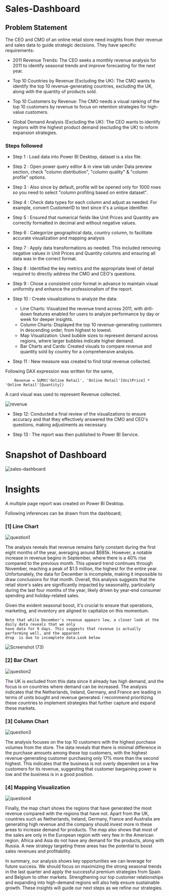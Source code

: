  # Sales-Dashboard

## Problem Statement

The CEO and CMO of an online retail store need insights from their revenue and sales data to guide strategic decisions. They have specific requirements:

- 2011 Revenue Trends: The CEO seeks a monthly revenue analysis for 2011 to identify seasonal trends and improve forecasting for the next year.

- Top 10 Countries by Revenue (Excluding the UK): The CMO wants to identify the top 10 revenue-generating countries, excluding the UK, along with the quantity of products sold.

- Top 10 Customers by Revenue: The CMO needs a visual ranking of the top 10 customers by revenue to focus on retention strategies for high-value customers.

- Global Demand Analysis (Excluding the UK): The CEO wants to identify regions with the highest product demand (excluding the UK) to inform expansion strategies.


### Steps followed 

- Step 1 : Load data into Power BI Desktop, dataset is a xlsx file.
- Step 2 : Open power query editor & in view tab under Data preview section, check "column distribution", "column quality" & "column profile" options.
- Step 3 : Also since by default, profile will be opened only for 1000 rows so you need to select "column profiling based on entire dataset".
- Step 4 : Check data types for each column and adjust as needed. For example, convert CustomerID to text since it's a unique identifier.
- Step 5 : Ensured that numerical fields like Unit Prices and Quantity are correctly formatted in decimal and without negative values. 
- Step 6 : Categorize geographical data, country column, to facilitate accurate visualization and mapping analysis
- Step 7 : Apply data transformations as needed. This included removing negative values in Unit Prices and Quantity columns and ensuring all data was in the correct format. 

- Step 8 : Identified the key metrics and the appropriate level of detail required to directly address the CMO and CEO's questions.  
- Step 9 : Chose a consistent color format in advance to maintain visual uniformity and enhance the professionalism of the report.
- Step 10 : Create visualizations to analyze the data:

    - Line Charts: Visualized the revenue trend across 2011, with drill-down features enabled for users to analyze performance by day or week for deeper insights.
    - Column Charts: Displayed the top 10 revenue-generating customers in descending order, from highest to lowest.
     - Map Visualization: Used bubble sizes to represent demand across regions, where larger bubbles indicate higher demand.
     - Bar Charts and Cards: Created visuals to compare revenue and quantity sold by country for a comprehensive analysis. 
        
- Step 11 : New measure was created to find total revenue collected.

Following DAX expression was written for the same,
        
        Revenue = SUMX('Online Retail', 'Online Retail'[UnitPrice] * 'Online Retail'[Quantity])
        
A card visual was used to represent Revenue collected.


![revenue](https://github.com/user-attachments/assets/4f389c09-60cb-46e5-9755-52340137911c)
- Step 12: Conducted a final review of the visualizations to ensure accuracy and that they effectively answered the CMO and CEO's questions, making adjustments as necessary.

 - Step 13 : The report was then published to Power BI Service.




# Snapshot of Dashboard 

![sales-dashboard](https://github.com/user-attachments/assets/b77cf6a9-c296-4666-9cd5-52f46d4324d7)
 

# Insights

A multiple page report was created on Power BI Desktop.

Following inferences can be drawn from the dashboard;

### [1] Line Chart


![question1](https://github.com/user-attachments/assets/ff07c65b-e7e8-4524-aeec-af45cdddc6d1)

   

The analysis reveals that revenue remains fairly constant during the first eight months of the year, averaging around $685k. However, a notable increase in revenue begins in September, where there is a 40% rise compared to the previous month. This upward trend continues through November, reaching a peak of $1.5 million, the highest for the entire year. Unfortunately, the data for December is incomplete, making it impossible to draw conclusions for that month. Overall, this analysis suggests that the retail store's sales are significantly impacted by seasonality, particularly during the last four months of the year, likely driven by year-end consumer spending and holiday-related sales.
           
Given the evident seasonal boost, it's crucial to ensure that operations, marketing, and inventory are aligned to capitalize on this momentum.

    Note that while December's revenue appears low, a closer look at the daily data reveals that we only 
    have data for 9 days. This suggests that revenue is actually performing well, and the apparent 
    drop  is due to incomplete data.Look below
![Screenshot (73)](https://github.com/user-attachments/assets/1a04906e-0669-498f-8831-57ba8418ed3d)



### [2] Bar Chart

![question2](https://github.com/user-attachments/assets/074c0719-351c-4e45-a6f0-1f7208e52b62)


The UK is excluded from this data since it already has high demand, and the focus is on countries where demand can be increased. The analysis indicates that the Netherlands, Ireland, Germany, and France are leading in terms of units bought and revenue generated. I recommend prioritizing these countries to implement strategies that further capture and expand these markets.


  ### [3] Column Chart 
  

![question3](https://github.com/user-attachments/assets/97f0ae17-f7ad-4f0e-b0e2-ec4111ebaf58)

      
The analysis focuses on the top 10 customers with the highest purchase volumes from the store. The data reveals that there is minimal difference in the purchase amounts among these top customers, with the highest revenue-generating customer purchasing only 17% more than the second highest. This indicates that the business is not overly dependent on a few customers for its revenue, suggesting that customer bargaining power is low and the business is in a good position.



 ### [4] Mapping Visualization
 
 ![question4](https://github.com/user-attachments/assets/29afe395-0ab2-48c8-b9bf-7fd3a307f34d)


Finally, the map chart shows the regions that have generated the most revenue compared with
the regions that have not. Apart from the UK, countries such as Netherlands,
Ireland, Germany, France and Australia are generating high revenue and the company should
invest more in these areas to increase demand for products. The map also shows that most of
the sales are only in the European region with very few in the American region. Africa and Asia
do not have any demand for the products, along with Russia. A new strategy targeting these
areas has the potential to boost sales revenues and profitability.

In summary, our analysis shows key opportunities we can leverage for future success. We should focus on maximizing the strong seasonal trends in the last quarter and apply the successful premium strategies from Spain and Belgium to other markets. Strengthening our top customer relationships and expanding into high-demand regions will also help ensure sustainable growth. These insights will guide our next steps as we refine our strategies.
 
